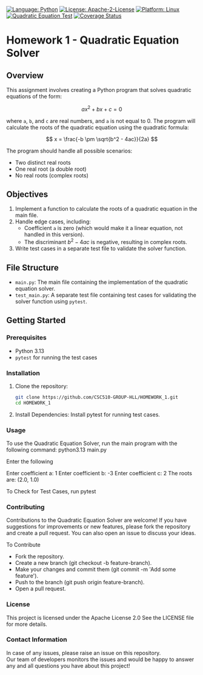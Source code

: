 [![Language: Python](https://img.shields.io/badge/Language-Python-blue.svg)](https://www.python.org/)
[![License: Apache-2-License](https://img.shields.io/badge/Licence-Apache--2--Licence-green.svg)](https://www.apache.org/licenses/LICENSE-2.0)
[![Platform: Linux](https://img.shields.io/badge/Platform-Linux-yellow.svg)](https://www.linux.org/)
[![Quadratic Equation Test](https://github.com/CSC510-GROUP-HLL/HOMEWORK_1/actions/workflows/main.yml/badge.svg)](https://github.com/CSC510-GROUP-HLL/HOMEWORK_1/actions/workflows/main.yml)
[![Coverage Status](https://coveralls.io/repos/github/CSC510-GROUP-HLL/HOMEWORK_1/badge.svg?branch=main)](https://coveralls.io/github/CSC510-GROUP-HLL/HOMEWORK_1?branch=main)


# Homework 1 - Quadratic Equation Solver

## Overview
This assignment involves creating a Python program that solves quadratic equations of the form:

$$ ax^2 + bx + c = 0 $$

where `a`, `b`, and `c` are real numbers, and `a` is not equal to 0. The program will calculate the roots of the quadratic equation using the quadratic formula:

$$ x = \frac{-b \pm \sqrt{b^2 - 4ac}}{2a} $$

The program should handle all possible scenarios:
- Two distinct real roots
- One real root (a double root)
- No real roots (complex roots)

## Objectives

1. Implement a function to calculate the roots of a quadratic equation in the main file.
2. Handle edge cases, including:
   - Coefficient `a` is zero (which would make it a linear equation, not handled in this version).
   - The discriminant $b^2 - 4ac$ is negative, resulting in complex roots.
3. Write test cases in a separate test file to validate the solver function.

## File Structure

- `main.py`: The main file containing the implementation of the quadratic equation solver.
- `test_main.py`: A separate test file containing test cases for validating the solver function using `pytest`.

## Getting Started

### Prerequisites

- Python 3.13
- `pytest` for running the test cases

### Installation

1. Clone the repository:
   ```bash
   git clone https://github.com/CSC510-GROUP-HLL/HOMEWORK_1.git
   cd HOMEWORK_1
2. Install Dependencies: Install pytest for running test cases.

### Usage
To use the Quadratic Equation Solver, run the main program with the following command:
python3.13 main.py

Enter the following 

Enter coefficient a: 1
Enter coefficient b: -3
Enter coefficient c: 2
The roots are: (2.0, 1.0)

To Check for Test Cases, run pytest

### Contributing
Contributions to the Quadratic Equation Solver are welcome! If you have suggestions for improvements or new features, please fork the repository and create a pull request. You can also open an issue to discuss your ideas.

To Contribute
- Fork the repository.
- Create a new branch (git checkout -b feature-branch).
- Make your changes and commit them (git commit -m 'Add some feature').
- Push to the branch (git push origin feature-branch).
- Open a pull request.

### License
This project is licensed under the Apache License 2.0 See the LICENSE file for more details.

### Contact Information
In case of any issues, please raise an issue on this repository.<br> Our team of developers monitors the issues and would be happy to answer any and all questions you have about this project!
